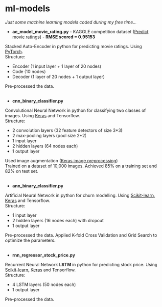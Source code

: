 # ml-models
*Just some machine learning models coded during my free time...*


* **ae_model_movie_rating.py** - KAGGLE competition dataset ([Predict movie ratings](https://www.kaggle.com/c/predict-movie-ratings)) - **RMSE scored = 0.95153** <br />

Stacked Auto-Encoder in python for predicting movie ratings. Using [PyTorch](https://pytorch.org/).<br />
Structure:
- Encoder (1 input layer + 1 layer of 20 nodes)
- Code (10 nodes)
- Decoder (1 layer of 20 nodes + 1 output layer)

Pre-processed the data.
<br /><br />


* **cnn_binary_classifier.py**

Convolutional Neural Network in python for classifying two classes of images. Using [Keras](https://keras.io/) and Tensorflow.<br />
Structure:
- 2 convolution layers (32 feature detectors of size 3\*3)
- 2 max-pooling layers (pool size 2\*2)
- 1 input layer
- 2 hidden layers (64 nodes each)
- 1 output layer

Used image augmentation ([Keras image preprocessing](https://keras.io/preprocessing/image/))
<br /> Trained on a dataset of 10,000 images. Achieved 85% on a training set and 82% on test set.
<br /><br />


* **ann_binary_classifier.py**<br />

Artificial Neural Network in python for churn modelling. Using [Scikit-learn](http://scikit-learn.org/), [Keras](https://keras.io/) and Tensorflow.<br />
Structure:
- 1 input layer
- 2 hidden layers (16 nodes each) with dropout
- 1 output layer

Pre-processed the data. Applied K-fold Cross Validation and Grid Search to optimize the parameters. 
<br /><br />


* **rnn_regressor_stock_price.py**<br />

Recurrent Neural Network **LSTM** in python for predicting stock price. Using [Scikit-learn](http://scikit-learn.org/), [Keras](https://keras.io/) and Tensorflow.<br />
Structure:
- 4 LSTM layers (50 nodes each)
- 1 output layer

Pre-processed the data.
<br /><br />
